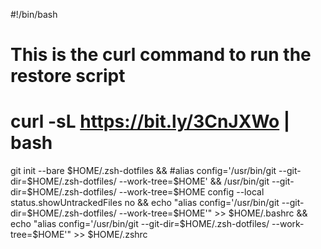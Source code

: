 #!/bin/bash

# This is the curl command to run the restore script
# curl -sL https://bit.ly/3CnJXWo | bash


git init --bare $HOME/.zsh-dotfiles &&
#alias config='/usr/bin/git --git-dir=$HOME/.zsh-dotfiles/ --work-tree=$HOME' &&
/usr/bin/git --git-dir=$HOME/.zsh-dotfiles/ --work-tree=$HOME config --local status.showUntrackedFiles no &&
echo "alias config='/usr/bin/git --git-dir=$HOME/.zsh-dotfiles/ --work-tree=$HOME'" >> $HOME/.bashrc &&
echo "alias config='/usr/bin/git --git-dir=$HOME/.zsh-dotfiles/ --work-tree=$HOME'" >> $HOME/.zshrc
